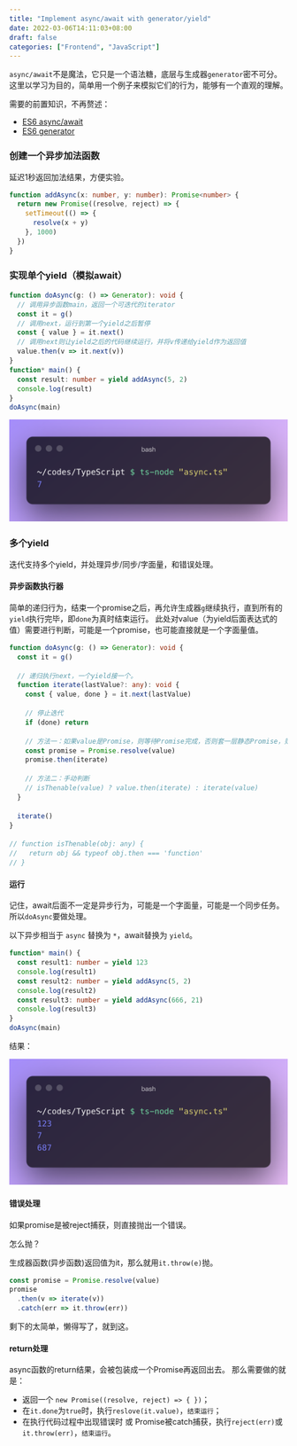 ```yaml
---
title: "Implement async/await with generator/yield"
date: 2022-03-06T14:11:03+08:00
draft: false
categories: ["Frontend", "JavaScript"]
---
```


`async/await`不是魔法，它只是一个语法糖，底层与生成器`generator`密不可分。
这里以学习为目的，简单用一个例子来模拟它们的行为，能够有一个直观的理解。

需要的前置知识，不再赘述：
- [ES6 async/await](https://www.google.com/search?q=es6+async%2Fawait)
- [ES6 generator](https://www.google.com/search?q=es6+generator)

### 创建一个异步加法函数
延迟1秒返回加法结果，方便实验。
```ts
function addAsync(x: number, y: number): Promise<number> {
  return new Promise((resolve, reject) => {
    setTimeout(() => {
      resolve(x + y)
    }, 1000)
  })
}
```
### 实现单个yield（模拟await）
```ts
function doAsync(g: () => Generator): void {
  // 调用异步函数main，返回一个可迭代的iterator
  const it = g()
  // 调用next，运行到第一个yield之后暂停
  const { value } = it.next()
  // 调用next则让yield之后的代码继续运行，并将v传递给yield作为返回值
  value.then(v => it.next(v))
}
function* main() {
  const result: number = yield addAsync(5, 2)
  console.log(result)
}
doAsync(main)
```
![bash](/images/2022-03-06-14-54-29.png)

### 多个yield
迭代支持多个yield，并处理异步/同步/字面量，和错误处理。
#### 异步函数执行器
简单的递归行为，结束一个promise之后，再允许生成器`g`继续执行，直到所有的`yield`执行完毕，即`done`为真时结束运行。
此处对value（为yield后面表达式的值）需要进行判断，可能是一个promise，也可能直接就是一个字面量值。
```ts
function doAsync(g: () => Generator): void {
  const it = g()

  // 递归执行next，一个yield接一个。
  function iterate(lastValue?: any): void {
    const { value, done } = it.next(lastValue)

    // 停止迭代
    if (done) return

    // 方法一：如果value是Promise，则等待Promise完成，否则套一层静态Promise，则可以保证value是thenable的
    const promise = Promise.resolve(value)
    promise.then(iterate)

    // 方法二：手动判断
    // isThenable(value) ? value.then(iterate) : iterate(value)
  }

  iterate()
}

// function isThenable(obj: any) {
//   return obj && typeof obj.then === 'function'
// }
```


#### 运行

记住，await后面不一定是异步行为，可能是一个字面量，可能是一个同步任务。所以`doAsync`要做处理。

以下异步相当于 `async` 替换为 `*`，await替换为 `yield`。
```ts
function* main() {
  const result1: number = yield 123
  console.log(result1)
  const result2: number = yield addAsync(5, 2)
  console.log(result2)
  const result3: number = yield addAsync(666, 21)
  console.log(result3)
}
doAsync(main)
```

结果：

![rest](/images/20220306-1.png)


#### 错误处理

如果promise是被reject捕获，则直接抛出一个错误。

怎么抛？

生成器函数(异步函数)返回值为it，那么就用`it.throw(e)`抛。

```ts
const promise = Promise.resolve(value)
promise
  .then(v => iterate(v))
  .catch(err => it.throw(err))
```
剩下的太简单，懒得写了，就到这。


#### return处理

async函数的return结果，会被包装成一个Promise再返回出去。
那么需要做的就是：

- 返回一个 `new Promise((resolve, reject) => { })`；
- 在`it.done`为`true`时，执行`reslove(it.value)`，`结束运行`；
- 在执行代码过程中出现错误时 或 Promise被catch捕获，执行`reject(err)`或`it.throw(err)`，`结束运行`。
